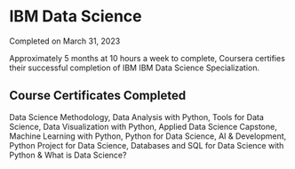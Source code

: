 # IBM Data Science
Completed on March 31, 2023

Approximately 5 months at 10 hours a week to complete,
Coursera certifies their successful completion of IBM IBM Data Science Specialization.

## Course Certificates Completed
Data Science Methodology,
Data Analysis with Python,
Tools for Data Science,
Data Visualization with Python,
Applied Data Science Capstone,
Machine Learning with Python,
Python for Data Science, AI & Development,
Python Project for Data Science,
Databases and SQL for Data Science with Python &
What is Data Science?
